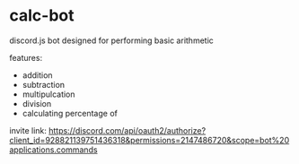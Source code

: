 # calc-bot
discord.js bot designed for performing basic arithmetic

features:
- addition
- subtraction
- multipulcation
- division
- calculating percentage of

invite link:
https://discord.com/api/oauth2/authorize?client_id=928821139751436318&permissions=2147486720&scope=bot%20applications.commands
